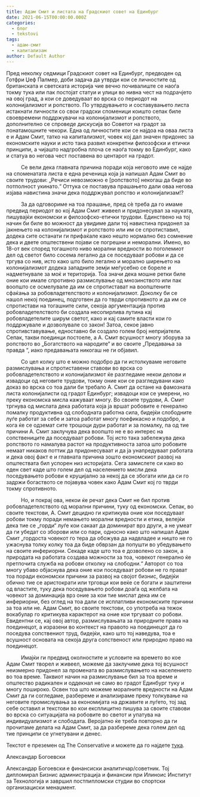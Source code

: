 ```yaml
---
title: Адам Смит и листата на Градскиот совет на Единбург
date: 2021-06-15T00:00:00.000Z
categories:
  - блог
  - tekstovi
tags:
  - адам-смит
  - капитализам
author: Default Author
---
```


Пред неколку седмици Градскиот совет на Единбург, предводен од Готфри Џеф Палмер, доби задача да утврди кои се личностите од британската и светската историја чие вечно почивалиште се наоѓа токму тука или пак постојат статуи и улици во нивна чест на подрачјето на овој град, а кои се доведуваат во врска со периодот на колонијализмот и ропството. По утврдувањето и составувањето листа истакнати личности со свои градски споменици коишто сепак биле своевремени поддржувачи на колонијализмот и ропството, дополнително се спроведе дискусија во Советот на градот за понатамошните чекори. Една од личностите кои се најдоа на оваа листа е и Адам Смит, татко на капитализмот, човек кој дал значен придонес за економските науки и исто така развил конкретни филозофски и етички принципи, а чијашто надгробна плоча се наоѓа токму во Единбург, како и статуа во негова чест поставена во центарот на градот.

          Се вели дека главната причина поради која неговото име се најде на споменатата листа е една реченица која ја напишал Адам Смит во своите трудови: „Речиси невозможно е \[ропството\] некогаш да биде во потполност укинато.“ Оттука се поставува прашањето дали оваа негова изјава навистина значи дека поддржувал ропство и колонијализам!?

          За да одговориме на тоа прашање, пред сè треба да го имаме предвид периодот во кој Адам Смит живеел и придонесувал за науката, пишувајќи економски и филозофско-етички трудови. Единствено на тој начин би биле во можност да увидиме дали тој навистина придонел за јакнењето на колонијализмот и ропството или им се спротиставил, додека сите останати ги прифаќале како нешто нормално без сомнение дека и двете општествени појави се погрешни и неморални. Имено, во 18-от век според тогашното ниво морални вредности во поголемиот дел од светот било сосема легално да се поседуваат робови и да се тргува со нив, исто како што било легално и морално ширењето на колонијализмот додека западните земји меѓусебно се бореле и надметнувале за моќ и територија. Тоа значи дека мошне ретки биле оние кои имале спротивно размислување од мнозинството или пак воопшто се осмелувале да им се спротистават на воопштените сфаќања за робовладетелството и колонијализмот. Доколку би се нашол некој поединец, подготвен да го тврди спротивното и да им се спротистави на тогашните сили, секоја аргументација против робовладетелството би создала несопирлива лутина кај робовладетелите ширум светот, како и кај самите власти кои го поддржувале и дозволувале со закон! Затоа, секое јавно спротивставување, едноставно би создало голем број непријатели. Сепак, такви поединци постоеле, а А. Смит всушност многу зборува за ропството во „Богатството на народите“ и во своите „Предавања за правда “, иако предавањата никогаш не ги објавил.

          Со цел колку што е можно подобро да ги истолкуваме неговите размислувања и спротиставени ставови во врска со робовладетелството и колонијализмот ќе разгледаме некои делови и извадоци од неговите трудови, токму оние кои се разгледувани како доказ во врска со тоа дали би требало А. Смит да остане на фамозната листа колонијалисти од градот Единбург; извадоци кои се умерени, но преку економска мисла кажуваат многу. Во своите трудови, А. Смит тргнува од мислата дека работата која ја вршат робовите е генерално помалку продуктивна од слободната работна сила, бидејќи слободните луѓе работат за себе и затоа работат многу поефикасно и подобро, а кога ќе се одземат сите трошоци дури работат и за помалку, па од тие причини А. Смит заклучува дека воопшто не е во интерес на сопствениците да поседуваат робови. Тој исто така забележува дека ропството го намалува растот на продуктивноста затоа што робовите немаат никаков поттик да придонесуваат и да ја унапредуваат работата и дека овој факт е и главната причина зошто економскиот развој на општествата бил успорен низ историјата. Сега замислете си како во еден свет каде што голем дел од населението мисли дека поседувањето робови е круцијално за некој да се збогати или да си го задржи богаството се појавува човек како Адам Смит кој го тврди токму спротивното.

          Но, и покрај ова, некои ќе речат дека Смит не бил против робовладетелството од морални причини, туку од економски. Сепак, во своите текстови, А. Смит децидно ги критикува оние кои поседуваат робови токму поради немањето морални вредности и етика, велејќи дека тие се „горди“ луѓе кои сакаат да доминират врз други, а не умеат да ги убедат со зборови или со пари, односно како што напишал Адам Смит „гордоста човекот го тера да обожува да надвладее и ништо не го ужаснува толку колку тоа да биде обврзан да попушти во убедувањето на своите инфериорни. Секаде каде што тоа е дозволено со закон, а природата на работата создава можности за тоа, човекот генерално ќе претпочита служба на робови отколку на слободни.“ Авторот со тоа многу убаво објаснува дека оние кои поседуваат робови не го прават тоа поради економски причини за развој на својот бизнис, бидејќи обично тие се аристократи или трговци кои веќе се богати и заштитени од властите, туку дека поседувањето робови доаѓа од желбата на човекот за доминација врз оние за кои тие мислат дека им се инфериорни, без оглед на тоа дали се исплатливи економските причини за тоа или не. Адам Смит, во своите текстови, со употреба на тежок вокабулар го критикува карактерот на оние кои тргуваат со робови. Евидентни се, кај овој автор, размислувањата за природните права на поединецот, а изразени во контекст на правото на поединецот да го поседува сопствениот труд, бидејќи, како што тој наведува, тоа е всушност основата на секоја друга сопственост или природно право на поединецот. 

          Имајќи ги предвид околностите и условите на времето во кое Адам Смит творел и живеел, можеме да заклучиме дека тој всушност неизмерно придонел за промената во размислувањето на населението во тоа време. Таквиот начин на размислување бил за тоа време и општество радикален и оддекнал не само во градот Единбург туку и многу пошироко. Освен тоа што можеме моралните вредности на Адам Смит да ги согледаме, разбереме и анализираме преку толкување на неговите промислувања за економијата на државите и луѓето, тој зад себе оставил и текстови во кои експлицитно пишува за своите ставови во врска со ситуацијата на робовите во светот и упатува на индивидуализмот и слободата. Веројатно ќе треба повторно да ги прочитаме делата на Адам Смит, за да разбереме дека голем дел од тие принципи се угнетувани и денес.

Текстот е преземен од The Conservative и можете да го најдете [тука](https://theconservative.online/article/adam-smith-i-listata-na-gradskiot-sovet-na-edinburg?fbclid=IwAR1pWt-eAga0T_qIb2MB2VjFYpHZd0Adr8hAxTqonyQf2uV8A1hxKPb2wlc).

Александар Богоевски

Александар Богоевски е финансиски аналитичар/советник. Тој дипломирал Бизнис администрација и финансии при Илиноис Институт за Технологија и завршил постпипломски студии во спортски организациски менаџмент.
